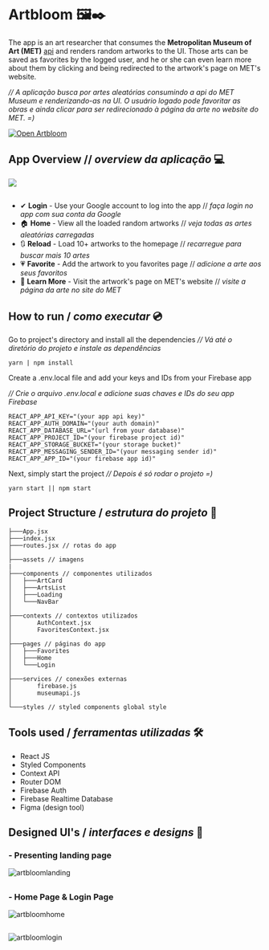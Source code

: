 # Artbloom 🖼✒
The app is an art researcher that consumes the **Metropolitan Museum of Art (MET)** [api](https://metmuseum.github.io/) and renders random artworks to the UI. Those arts can be saved as favorites by the logged user, and he or she can even learn more about them by clicking and being redirected to the artwork's page on MET's website.

*// A aplicação busca por artes aleatórias consumindo a api do MET Museum e renderizando-as na UI. O usuário logado pode favoritar as obras e ainda clicar para ser redirecionado à página da arte no website do MET. =)*

<a href="https://artbloom-4c482.web.app/" target="_blank"><img align="center" alt="Open Artbloom"  src="https://img.shields.io/badge/open%20app-D6D494?style=for-the-badge"></a>
## App Overview // *overview da aplicação* 💻

![](src/assets/gifartbloom.gif)
##
- ✔ **Login** - Use your Google account to log into the app // *faça login no app com sua conta da Google*
- 🏠 **Home** - View all the loaded random artworks // *veja todas as artes aleatórias carregadas*
- 🔃 **Reload** - Load 10+ artworks to the homepage // *recarregue para buscar mais 10 artes*
- 💗 **Favorite** - Add the artwork to you favorites page // *adicione a arte aos seus favoritos*
- 📕 **Learn More** - Visit the artwork's page on MET's website // *visite a página da arte no site do MET*

## How to run / *como executar* 💿

Go to project's directory and install all the dependencies
*//  Vá até o diretório do projeto e instale as dependências*
```
yarn | npm install
```
Create a .env.local file and add your keys and IDs from your Firebase app

*//  Crie o arquivo .env.local e adicione suas chaves e IDs do seu app Firebase*
```
REACT_APP_API_KEY="(your app api key)"
REACT_APP_AUTH_DOMAIN="(your auth domain)"
REACT_APP_DATABASE_URL="(url from your database)"
REACT_APP_PROJECT_ID="(your firebase project id)"
REACT_APP_STORAGE_BUCKET="(your storage bucket)"
REACT_APP_MESSAGING_SENDER_ID="(your messaging sender id)"
REACT_APP_APP_ID="(your firebase app id)"
```
Next, simply start the project
*// Depois é só rodar o projeto =)*
```
yarn start || npm start
```
## Project Structure / *estrutura do projeto* 🌳
```
├───App.jsx
├───index.jsx
├───routes.jsx // rotas do app
│
├───assets // imagens
|
├───components // componentes utilizados
│   ├───ArtCard
│   ├───ArtsList
│   ├───Loading
│   └───NavBar
│
├───contexts // contextos utilizados
│       AuthContext.jsx
│       FavoritesContext.jsx
│
├───pages // páginas do app
│   ├───Favorites
│   ├───Home
│   └───Login
│
├───services // conexões externas
│       firebase.js
│       museumapi.js
│
└───styles // styled components global style

``` 
## Tools used / *ferramentas utilizadas* 🛠
- React JS
- Styled Components
- Context API
- Router DOM
- Firebase Auth
- Firebase Realtime Database
- Figma (design tool)

## Designed UI's / *interfaces e designs* 🎨
### - Presenting landing page
![artbloomlanding](https://user-images.githubusercontent.com/53411709/125349276-b980df00-e333-11eb-9468-00c911eabd50.png)
##
### - Home Page & Login Page
![artbloomhome](https://user-images.githubusercontent.com/53411709/125350174-c5b96c00-e334-11eb-9278-44d98a77e403.png)
## 
![artbloomlogin](https://user-images.githubusercontent.com/53411709/125350185-ca7e2000-e334-11eb-88f6-d10d097ee0c8.png)



